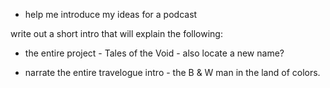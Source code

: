 - help me introduce my ideas for a podcast

write out a short intro that will explain the following:

- the entire project - Tales of the Void - also locate a new name?

- narrate the entire travelogue intro -
  the B & W man in the land of colors.
